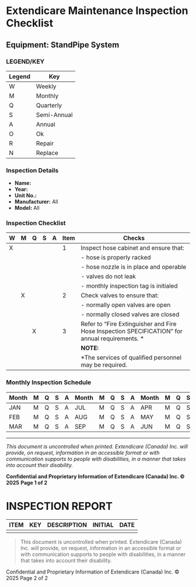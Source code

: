 # Extendicare Maintenance Inspection Checklist

## Equipment: StandPipe System

### LEGEND/KEY

| Legend | Key        |
|--------|------------|
| W      | Weekly     |
| M      | Monthly    |
| Q      | Quarterly  |
| S      | Semi-Annual|
| A      | Annual     |
| O      | Ok         |
| R      | Repair     |
| N      | Replace    |

### Inspection Details

- **Name:**
- **Year:**
- **Unit No.:**
- **Manufacturer:** All
- **Model:** All

### Inspection Checklist

| W | M | Q | S | A | Item | Checks |
|---|---|---|---|---|------|--------|
| X |   |   |   |   | 1    | Inspect hose cabinet and ensure that:  |
|   |   |   |   |   |      | - hose is properly racked                |
|   |   |   |   |   |      | - hose nozzle is in place and operable   |
|   |   |   |   |   |      | - valves do not leak                     |
|   |   |   |   |   |      | - monthly inspection tag is initialed     |
|   | X |   |   |   | 2    | Check valves to ensure that:             |
|   |   |   |   |   |      | - normally open valves are open          |
|   |   |   |   |   |      | - normally closed valves are closed      |
|   |   | X |   |   | 3    | Refer to “Fire Extinguisher and Fire Hose Inspection SPECIFICATION” for annual requirements. * |
|   |   |   |   |   |      | **NOTE:**                               |
|   |   |   |   |   |      | *The services of qualified personnel may be required. |

### Monthly Inspection Schedule

| Month | M | Q | S | A | Month | M | Q | S | A | Month | M | Q | S | A | Month | M | Q | S | A |
|-------|---|---|---|---|-------|---|---|---|---|-------|---|---|---|---|-------|---|---|---|---|
| JAN   | M | Q | S | A | JUL   | M | Q | S | A | APR   | M | Q | S | A | OCT   | M | Q | S | A |
| FEB   | M | Q | S | A | AUG   | M | Q | S | A | MAY   | M | Q | S | A | NOV   | M | Q | S | A |
| MAR   | M | Q | S | A | SEP   | M | Q | S | A | JUN   | M | Q | S | A | DEC   | M | Q | S | A |

----

*This document is uncontrolled when printed. Extendicare (Canada) Inc. will provide, on request, information in an accessible format or with communication supports to people with disabilities, in a manner that takes into account their disability.*

**Confidential and Proprietary Information of Extendicare (Canada) Inc. © 2025**
**Page 1 of 2**

# INSPECTION REPORT

| ITEM | KEY | DESCRIPTION | INITIAL | DATE |
|------|-----|-------------|---------|------|
|      |     |             |         |      |

> This document is uncontrolled when printed. Extendicare (Canada) Inc. will provide, on request, information in an accessible format or with communication supports to people with disabilities, in a manner that takes into account their disability.

Confidential and Proprietary Information of Extendicare (Canada) Inc. © 2025
Page 2 of 2